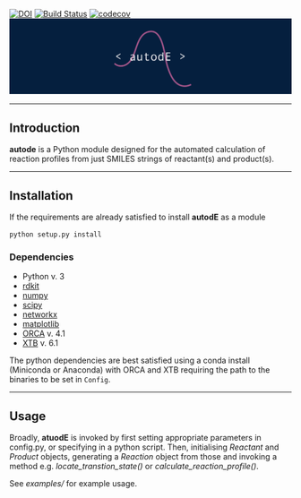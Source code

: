 [![DOI](https://zenodo.org/badge/196085570.svg)](https://zenodo.org/badge/latestdoi/196085570) [![Build Status](https://travis-ci.org/duartegroup/cgbind.svg?branch=master)](https://travis-ci.org/duartegroup/autodE.svg?branch=master) [![codecov](https://codecov.io/gh/duartegroup/autodE/branch/master/graph/badge.svg)](https://codecov.io/gh/duartegroup/autodE)
![alt text](autode/common/llogo.png)
***
## Introduction

**autode** is a Python module designed for the automated calculation of reaction
profiles from just SMILES strings of reactant(s) and product(s).

***

## Installation

If the requirements are already satisfied to install **autodE** as a module
```
python setup.py install
```

### Dependencies
* Python v. 3
* [rdkit](https://anaconda.org/rdkit/rdkit)
* [numpy](https://anaconda.org/anaconda/numpy)
* [scipy](https://anaconda.org/anaconda/scipy)
* [networkx](https://anaconda.org/anaconda/networkx)
* [matplotlib](https://anaconda.org/conda-forge/matplotlib)
* [ORCA](https://sites.google.com/site/orcainputlibrary/home) v. 4.1
* [XTB](https://www.chemie.uni-bonn.de/pctc/mulliken-center/software/xtb/xtb) v. 6.1

The python dependencies are best satisfied using a conda install (Miniconda or Anaconda) with ORCA and XTB requiring 
the path to the binaries to be set in `Config`.


***

## Usage

Broadly, **atuodE** is invoked by first setting appropriate parameters in config.py, or specifying in a python script. 
Then, initialising _Reactant_ and _Product_ objects, generating a _Reaction_ object from those and invoking a method 
e.g. _locate_transtion_state()_ or _calculate_reaction_profile()_.

See _examples/_ for example usage.
